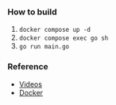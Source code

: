 ### How to build
1. `docker compose up -d`
2. `docker compose exec go sh`
3. `go run main.go`

### Reference
- [Videos](https://www.youtube.com/watch?v=V1n95q2dIbc&list=PLavQwENTsEBXDV2ATrm_xe0Fju1_D0f_q)
- [Docker](https://www.engilaboo.com/go-docker/)
